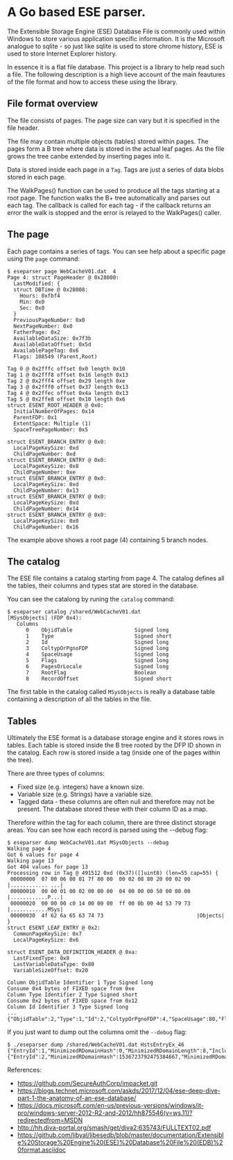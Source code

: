 # A Go based ESE parser.

The Extensible Storage Engine (ESE) Database File is commonly used
within Windows to store various application specific information. It
is the Microsoft analogue to sqlite - so just like sqlite is used to
store chrome history, ESE is used to store Internet Explorer history.

In essence it is a flat file database. This project is a library to
help read such a file. The following description is a high lieve
account of the main feautures of the file format and how to access
these using the library.

## File format overview

The file consists of pages. The page size can vary but it is specified
in the file header.

The file may contain multiple objects (tables) stored within
pages. The pages form a B tree where data is stored in the actual leaf
pages. As the file grows the tree canbe extended by inserting pages
into it.

Data is stored inside each page in a `Tag`. Tags are just a series of
data blobs stored in each page.

The WalkPages() function can be used to produce all the tags starting
at a root page. The function walks the B+ tree automatically and
parses out each tag. The callback is called for each tag - if the
callback returns an error the walk is stopped and the error is relayed
to the WalkPages() caller.

## The page

Each page contains a series of tags. You can see help about a specific
page using the `page` command:

```
$ eseparser page WebCacheV01.dat  4
Page 4: struct PageHeader @ 0x28000:
  LastModified: {
  struct DBTime @ 0x28008:
    Hours: 0xfbf4
    Min: 0x0
    Sec: 0x0
  }
  PreviousPageNumber: 0x0
  NextPageNumber: 0x0
  FatherPage: 0x2
  AvailableDataSize: 0x7f3b
  AvailableDataOffset: 0x5d
  AvailablePageTag: 0x6
  Flags: 108549 (Parent,Root)

Tag 0 @ 0x2fffc offset 0x0 length 0x10
Tag 1 @ 0x2fff8 offset 0x16 length 0x13
Tag 2 @ 0x2fff4 offset 0x29 length 0xe
Tag 3 @ 0x2fff0 offset 0x37 length 0x13
Tag 4 @ 0x2ffec offset 0x4a length 0x13
Tag 5 @ 0x2ffe8 offset 0x10 length 0x6
struct ESENT_ROOT_HEADER @ 0x0:
  InitialNumberOfPages: 0x14
  ParentFDP: 0x1
  ExtentSpace: Multiple (1)
  SpaceTreePageNumber: 0x5

struct ESENT_BRANCH_ENTRY @ 0x0:
  LocalPageKeySize: 0xd
  ChildPageNumber: 0xd
struct ESENT_BRANCH_ENTRY @ 0x0:
  LocalPageKeySize: 0x8
  ChildPageNumber: 0xe
struct ESENT_BRANCH_ENTRY @ 0x0:
  LocalPageKeySize: 0xd
  ChildPageNumber: 0x13
struct ESENT_BRANCH_ENTRY @ 0x0:
  LocalPageKeySize: 0xd
  ChildPageNumber: 0x14
struct ESENT_BRANCH_ENTRY @ 0x0:
  LocalPageKeySize: 0x0
  ChildPageNumber: 0x16
```

The example above shows a root page (4) containing 5 branch nodes.

## The catalog

The ESE file contains a catalog starting from page 4. The catalog
defines all the tables, their columns and types stat are stored in the
database.

You can see the catalong by runing the `catalog` command:

```
$ eseparser catalog /shared/WebCacheV01.dat
[MSysObjects] (FDP 0x4):
   Columns
      0    ObjidTable                    Signed long
      1    Type                          Signed short
      2    Id                            Signed long
      3    ColtypOrPgnoFDP               Signed long
      4    SpaceUsage                    Signed long
      5    Flags                         Signed long
      6    PagesOrLocale                 Signed long
      7    RootFlag                      Boolean
      8    RecordOffset                  Signed short
```

The first table in the catalog called `MSysObjects` is really a
database table containing a description of all the tables in the file.

## Tables

Ultimately the ESE format is a database storage engine and it stores
rows in tables. Each table is stored inside the B tree rooted by the
DFP ID shown in the catalog.  Each row is stored inside a tag (inside
one of the pages within the tree).

There are three types of columns:

- Fixed size (e.g. integers) have a known size.
- Variable size (e.g. Strings) have a variable size.
- Tagged data - these columns are often null and therefore may not be
  present. The database stored these with their column ID as a map.

Therefore within the tag for each column, there are three distinct
storage areas. You can see how each record is parsed using the --debug flag:

```
$ eseparser dump WebCacheV01.dat MSysObjects --debug
Walking page 4
Got 6 values for page 4
Walking page 13
Got 404 values for page 13
Processing row in Tag @ 491512 0xd (0x37)([]uint8) (len=55 cap=55) {
 00000000  07 00 06 00 01 7f 80 00  00 02 08 80 20 00 02 00  |............ ...|
 00000010  00 00 01 00 02 00 00 00  04 00 00 00 50 00 00 00  |............P...|
 00000020  00 00 00 c0 14 00 00 00  ff 00 0b 00 4d 53 79 73  |............MSys|
 00000030  4f 62 6a 65 63 74 73                              |Objects|
}
struct ESENT_LEAF_ENTRY @ 0x2:
  CommonPageKeySize: 0x7
  LocalPageKeySize: 0x6

struct ESENT_DATA_DEFINITION_HEADER @ 0xa:
  LastFixedType: 0x8
  LastVariableDataType: 0x80
  VariableSizeOffset: 0x20

Column ObjidTable Identifier 1 Type Signed long
Consume 0x4 bytes of FIXED space from 0xe
Column Type Identifier 2 Type Signed short
Consume 0x2 bytes of FIXED space from 0x12
Column Id Identifier 3 Type Signed long
...
{"ObjidTable":2,"Type":1,"Id":2,"ColtypOrPgnoFDP":4,"SpaceUsage":80,"Flags":-1073741824,"PagesOrLocale":20,"RootFlag":true,"Name":"MSysObjects"}
```

If you just want to dump out the columns omit the `--debug` flag:
```
$ ./eseparser dump /shared/WebCacheV01.dat HstsEntryEx_46
{"EntryId":1,"MinimizedRDomainHash":0,"MinimizedRDomainLength":8,"IncludeSubdomains":177,"Expires":9223372036854775807,"LastTimeUsed":9223372036854775807,"RDomain":":version"}
{"EntryId":2,"MinimizedRDomainHash":1536723792475384667,"MinimizedRDomainLength":10,"IncludeSubdomains":1,"Expires":132508317752329580,"LastTimeUsed":132192957752329580,"RDomain":"com.office.www"}
```



References:
 * https://github.com/SecureAuthCorp/impacket.git
 * https://blogs.technet.microsoft.com/askds/2017/12/04/ese-deep-dive-part-1-the-anatomy-of-an-ese-database/
 * https://docs.microsoft.com/en-us/previous-versions/windows/it-pro/windows-server-2012-R2-and-2012/hh875546(v=ws.11)?redirectedfrom=MSDN
 * http://hh.diva-portal.org/smash/get/diva2:635743/FULLTEXT02.pdf
 * https://github.com/libyal/libesedb/blob/master/documentation/Extensible%20Storage%20Engine%20(ESE)%20Database%20File%20(EDB)%20format.asciidoc
